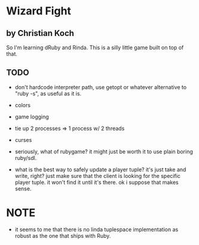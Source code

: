 # Wizard Fight

## by Christian Koch

So I'm learning dRuby and Rinda. This is a silly little game built on top of
that.


## TODO

- don't hardcode interpreter path, use getopt or whatever alternative to
  "ruby -s", as useful as it is.

- colors

- game logging

- tie up 2 processes => 1 process w/ 2 threads

- curses

- seriously, what of rubygame? it might just be worth it to use plain boring
  ruby/sdl.

- what is the best way to safely update a player tuple? it's just take and
  write, right? just make sure that the client is looking for the specific
  player tuple. it won't find it until it's there. ok i suppose that makes
  sense.


# NOTE

- it seems to me that there is no linda tuplespace implementation as robust
  as the one that ships with Ruby.
